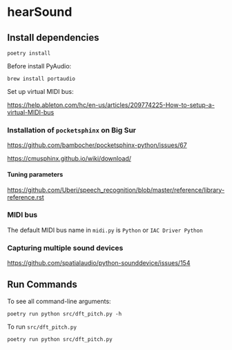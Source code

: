 # hearSound

## Install dependencies

```shell
poetry install
```

Before install PyAudio:

```shell
brew install portaudio
```

Set up virtual MIDI bus:

https://help.ableton.com/hc/en-us/articles/209774225-How-to-setup-a-virtual-MIDI-bus

### Installation of `pocketsphinx` on Big Sur

https://github.com/bambocher/pocketsphinx-python/issues/67

https://cmusphinx.github.io/wiki/download/

#### Tuning parameters

https://github.com/Uberi/speech_recognition/blob/master/reference/library-reference.rst

### MIDI bus

The default MIDI bus name in `midi.py` is `Python` or `IAC Driver Python`

### Capturing multiple sound devices

https://github.com/spatialaudio/python-sounddevice/issues/154

## Run Commands

To see all command-line arguments:

```shell
poetry run python src/dft_pitch.py -h
```

To run `src/dft_pitch.py`

```shell
poetry run python src/dft_pitch.py
```
